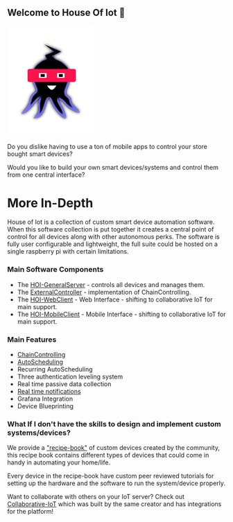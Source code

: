 ## Welcome to House Of Iot 👋

<img align = "center" width = "200px" src ="https://github.com/House-of-IoT/HOI-WebClient/blob/master/Frontend/src/Img/bot.png"/>

Do you dislike having to use a ton of mobile apps to control your store bought smart devices?

Would you like to build your own smart devices/systems and control them from one central interface?

# More In-Depth
House of Iot is a collection of custom smart device automation software. When this software collection is put together it creates
a central point of control for all devices along with other autonomous perks. The software is fully user configurable and 
lightweight, the full suite could be hosted on a single raspberry pi with certain limitations.

### Main Software Components
- The [HOI-GeneralServer](https://github.com/House-of-IoT/HOI-GeneralServer) - controls all devices and manages them.
- The [ExternalController](https://github.com/House-of-IoT/ExternalController) - implementation of ChainControlling.
- The [HOI-WebClient](https://github.com/House-of-IoT/HOI-WebClient) - Web Interface - shifting to collaborative IoT for main support.
- The [HOI-MobileClient](https://github.com/House-of-IoT/HOI-MobileClient) - Mobile Interface - shifting to collaborative IoT for main support.

### Main Features
- [ChainControlling](https://github.com/House-of-IoT/HOI-GeneralServer/blob/master/Docs/ChainControlling.MD)
- [AutoScheduling](https://github.com/House-of-IoT/HOI-GeneralServer/blob/master/Docs/AutoScheduling.MD)
- Recurring AutoScheduling
- Three authentication leveling system
- Real time passive data collection
- [Real time notifications](https://github.com/House-of-IoT/HOI-GeneralServer/blob/master/Docs/Notifications.MD)
- Grafana Integration
- Device Blueprinting

### What If I don't have the skills to design and implement custom systems/devices?
We provide a ["recipe-book"](https://github.com/House-of-IoT/Tutorials) of custom devices created by the community, this recipe book contains 
different types of devices that could come in handy in automating your home/life.

Every device in the recipe-book have custom peer reviewed tutorials for setting up the hardware and the software to run the system/device properly. 

Want to collaborate with others on your IoT server? Check out [Collaborative-IoT](https://github.com/Collaborative-IoT) which was built by the same creator and has integrations for the platform!
